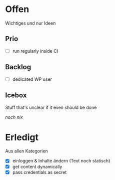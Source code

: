# Offen

Wichtiges und nur Ideen

## Prio

- [ ] run regularly inside CI

## Backlog

- [ ] dedicated WP user

## Icebox

Stuff that's unclear if it even should be done

_noch nix_

# Erledigt

Aus allen Kategorien

- [x] einloggen & Inhalte ändern (Text noch statisch)
- [x] get content dynamically
- [x] pass credentials as secret
